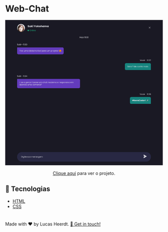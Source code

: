 # Web-Chat

![image](https://raw.githubusercontent.com/lcsheerdt/Web-Chat/main/2023-02-03_19-35.png)

<p align="center"><a href="https://social-tree-lovat.vercel.app/">Clique aqui</a> para ver o projeto.</p>

## :rocket: Tecnologias
 - [HTML](https://developer.mozilla.org/pt-BR/docs/Web/HTML)
 - [CSS](https://www.w3schools.com/css/)
 #
 <p> Made with ♥ by Lucas Heerdt. <a href="https://www.linkedin.com/in/lucasheerdt/">👋 Get in touch!</a></p>
